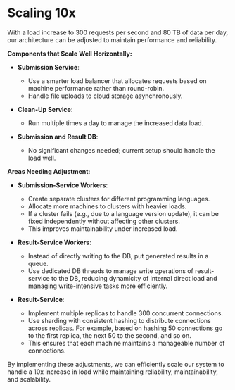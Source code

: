 # Scaling 10x

With a load increase to 300 requests per second and 80 TB of data per day, our architecture can be
adjusted to maintain performance and reliability. 

**Components that Scale Well Horizontally:**

- **Submission Service**:
  - Use a smarter load balancer that allocates requests based on machine performance rather than
  round-robin.
  - Handle file uploads to cloud storage asynchronously.

- **Clean-Up Service**:
  - Run multiple times a day to manage the increased data load.

- **Submission and Result DB**:
  - No significant changes needed; current setup should handle the load well.

**Areas Needing Adjustment:**

- **Submission-Service Workers**:
  - Create separate clusters for different programming languages.
  - Allocate more machines to clusters with heavier loads.
  - If a cluster fails (e.g., due to a language version update), it can be fixed independently
  without affecting other clusters.
  - This improves maintainability under increased load.

- **Result-Service Workers**:
  - Instead of directly writing to the DB, put generated results in a queue.
  - Use dedicated DB threads to manage write operations of result-service to the DB, reducing
  dynamicity of internal direct load and managing write-intensive tasks more efficiently.

- **Result-Service**:
  - Implement multiple replicas to handle 300 concurrent connections.
  - Use sharding with consistent hashing to distribute connections across replicas. For example,
  based on hashing 50 connections go to the first replica, the next 50 to the second, and so on.
  - This ensures that each machine maintains a manageable number of connections.

By implementing these adjustments, we can efficiently scale our system to handle a 10x increase in
load while maintaining reliability, maintainability, and scalability.
